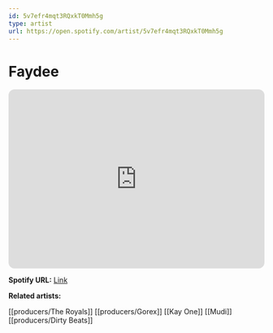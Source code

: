 ```yaml
---
id: 5v7efr4mqt3RQxkT0Mmh5g
type: artist
url: https://open.spotify.com/artist/5v7efr4mqt3RQxkT0Mmh5g
---
```

# Faydee

<iframe style="border-radius:12px" src="https://open.spotify.com/embed/artist/5v7efr4mqt3RQxkT0Mmh5g" width="100%" height="352" frameBorder="0" allowfullscreen="" allow="autoplay; clipboard-write; encrypted-media; fullscreen; picture-in-picture" loading="lazy"></iframe>

**Spotify URL:** [Link](https://open.spotify.com/artist/5v7efr4mqt3RQxkT0Mmh5g)

**Related artists:**

[[producers/The Royals]]
[[producers/Gorex]]
[[Kay One]]
[[Mudi]]
[[producers/Dirty Beats]]
